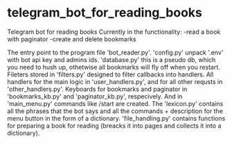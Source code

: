 # telegram_bot_for_reading_books
Telegram bot for reading books Currently in the functionality: 
-read a book with paginator
-create and delete bookmarks

The entry point to the program file 'bot_reader.py'.
'config.py' unpack '.env' with bot api key and admins ids.
'database.py' this is a pseudo db, which you need to hush up,
othetwise all bookmarks will fly off when you restart.
Fileters stored in 'filters.py' designed to filter callbacks into handlers.
All handlers for the main logic in 'user_handlers.py',
and for all other requsts in 'other_handlers.py'.
Keyboards for bookmarks and paginator in 'bookmarks_kb.py' and
'paginator_kb.py', respecively.
And in 'main_menu.py' commands like /start are created.
The 'lexicon.py' contains all the phrases that the bot says and
all the commands + description for the menu button in the form of a dictionary.
'file_handling.py' contains functions for preparing a book for
reading (breacks it into pages and collects it into a dictionary).

